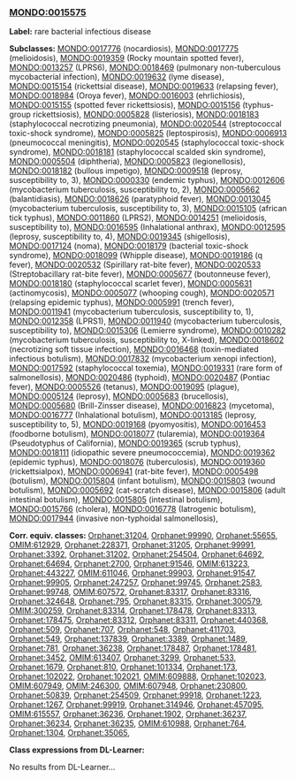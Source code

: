 
### [MONDO:0015575](http://purl.obolibrary.org/obo/MONDO_0015575)
**Label:** rare bacterial infectious disease

**Subclasses:** [MONDO:0017776](http://purl.obolibrary.org/obo/MONDO_0017776) (nocardiosis), [MONDO:0017775](http://purl.obolibrary.org/obo/MONDO_0017775) (melioidosis), [MONDO:0019359](http://purl.obolibrary.org/obo/MONDO_0019359) (Rocky mountain spotted fever), [MONDO:0013257](http://purl.obolibrary.org/obo/MONDO_0013257) (LPRS6), [MONDO:0018469](http://purl.obolibrary.org/obo/MONDO_0018469) (pulmonary non-tuberculous mycobacterial infection), [MONDO:0019632](http://purl.obolibrary.org/obo/MONDO_0019632) (lyme disease), [MONDO:0015154](http://purl.obolibrary.org/obo/MONDO_0015154) (rickettsial disease), [MONDO:0019633](http://purl.obolibrary.org/obo/MONDO_0019633) (relapsing fever), [MONDO:0018984](http://purl.obolibrary.org/obo/MONDO_0018984) (Oroya fever), [MONDO:0016003](http://purl.obolibrary.org/obo/MONDO_0016003) (ehrlichiosis), [MONDO:0015155](http://purl.obolibrary.org/obo/MONDO_0015155) (spotted fever rickettsiosis), [MONDO:0015156](http://purl.obolibrary.org/obo/MONDO_0015156) (typhus-group rickettsiosis), [MONDO:0005828](http://purl.obolibrary.org/obo/MONDO_0005828) (listeriosis), [MONDO:0018183](http://purl.obolibrary.org/obo/MONDO_0018183) (staphylococcal necrotizing pneumonia), [MONDO:0020544](http://purl.obolibrary.org/obo/MONDO_0020544) (streptococcal toxic-shock syndrome), [MONDO:0005825](http://purl.obolibrary.org/obo/MONDO_0005825) (leptospirosis), [MONDO:0006913](http://purl.obolibrary.org/obo/MONDO_0006913) (pneumococcal meningitis), [MONDO:0020545](http://purl.obolibrary.org/obo/MONDO_0020545) (staphylococcal toxic-shock syndrome), [MONDO:0018181](http://purl.obolibrary.org/obo/MONDO_0018181) (staphylococcal scalded skin syndrome), [MONDO:0005504](http://purl.obolibrary.org/obo/MONDO_0005504) (diphtheria), [MONDO:0005823](http://purl.obolibrary.org/obo/MONDO_0005823) (legionellosis), [MONDO:0018182](http://purl.obolibrary.org/obo/MONDO_0018182) (bullous impetigo), [MONDO:0009518](http://purl.obolibrary.org/obo/MONDO_0009518) (leprosy, susceptibility to, 3), [MONDO:0000330](http://purl.obolibrary.org/obo/MONDO_0000330) (endemic typhus), [MONDO:0012606](http://purl.obolibrary.org/obo/MONDO_0012606) (mycobacterium tuberculosis, susceptibility to, 2), [MONDO:0005662](http://purl.obolibrary.org/obo/MONDO_0005662) (balantidiasis), [MONDO:0018626](http://purl.obolibrary.org/obo/MONDO_0018626) (paratyphoid fever), [MONDO:0013045](http://purl.obolibrary.org/obo/MONDO_0013045) (mycobacterium tuberculosis, susceptibility to, 3), [MONDO:0015105](http://purl.obolibrary.org/obo/MONDO_0015105) (african tick typhus), [MONDO:0011860](http://purl.obolibrary.org/obo/MONDO_0011860) (LPRS2), [MONDO:0014251](http://purl.obolibrary.org/obo/MONDO_0014251) (melioidosis, susceptibility to), [MONDO:0016595](http://purl.obolibrary.org/obo/MONDO_0016595) (Inhalational anthrax), [MONDO:0012595](http://purl.obolibrary.org/obo/MONDO_0012595) (leprosy, susceptibility to, 4), [MONDO:0019345](http://purl.obolibrary.org/obo/MONDO_0019345) (shigellosis), [MONDO:0017124](http://purl.obolibrary.org/obo/MONDO_0017124) (noma), [MONDO:0018179](http://purl.obolibrary.org/obo/MONDO_0018179) (bacterial toxic-shock syndrome), [MONDO:0018099](http://purl.obolibrary.org/obo/MONDO_0018099) (Whipple disease), [MONDO:0019186](http://purl.obolibrary.org/obo/MONDO_0019186) (q fever), [MONDO:0020532](http://purl.obolibrary.org/obo/MONDO_0020532) (Spirillary rat-bite fever), [MONDO:0020533](http://purl.obolibrary.org/obo/MONDO_0020533) (Streptobacillary rat-bite fever), [MONDO:0005677](http://purl.obolibrary.org/obo/MONDO_0005677) (boutonneuse fever), [MONDO:0018180](http://purl.obolibrary.org/obo/MONDO_0018180) (staphylococcal scarlet fever), [MONDO:0005631](http://purl.obolibrary.org/obo/MONDO_0005631) (actinomycosis), [MONDO:0005077](http://purl.obolibrary.org/obo/MONDO_0005077) (whooping cough), [MONDO:0020571](http://purl.obolibrary.org/obo/MONDO_0020571) (relapsing epidemic typhus), [MONDO:0005991](http://purl.obolibrary.org/obo/MONDO_0005991) (trench fever), [MONDO:0011941](http://purl.obolibrary.org/obo/MONDO_0011941) (mycobacterium tuberculosis, susceptibility to, 1), [MONDO:0012358](http://purl.obolibrary.org/obo/MONDO_0012358) (LPRS1), [MONDO:0011940](http://purl.obolibrary.org/obo/MONDO_0011940) (mycobacterium tuberculosis, susceptibility to), [MONDO:0015306](http://purl.obolibrary.org/obo/MONDO_0015306) (Lemierre syndrome), [MONDO:0010282](http://purl.obolibrary.org/obo/MONDO_0010282) (mycobacterium tuberculosis, susceptibility to, X-linked), [MONDO:0018602](http://purl.obolibrary.org/obo/MONDO_0018602) (necrotizing soft tissue infection), [MONDO:0016468](http://purl.obolibrary.org/obo/MONDO_0016468) (toxin-mediated infectious botulism), [MONDO:0017832](http://purl.obolibrary.org/obo/MONDO_0017832) (mycobacterium xenopi infection), [MONDO:0017592](http://purl.obolibrary.org/obo/MONDO_0017592) (staphylococcal toxemia), [MONDO:0019331](http://purl.obolibrary.org/obo/MONDO_0019331) (rare form of salmonellosis), [MONDO:0020486](http://purl.obolibrary.org/obo/MONDO_0020486) (typhoid), [MONDO:0020487](http://purl.obolibrary.org/obo/MONDO_0020487) (Pontiac fever), [MONDO:0005526](http://purl.obolibrary.org/obo/MONDO_0005526) (tetanus), [MONDO:0019095](http://purl.obolibrary.org/obo/MONDO_0019095) (plague), [MONDO:0005124](http://purl.obolibrary.org/obo/MONDO_0005124) (leprosy), [MONDO:0005683](http://purl.obolibrary.org/obo/MONDO_0005683) (brucellosis), [MONDO:0005680](http://purl.obolibrary.org/obo/MONDO_0005680) (Brill-Zinsser disease), [MONDO:0016823](http://purl.obolibrary.org/obo/MONDO_0016823) (mycetoma), [MONDO:0016777](http://purl.obolibrary.org/obo/MONDO_0016777) (Inhalational botulism), [MONDO:0013185](http://purl.obolibrary.org/obo/MONDO_0013185) (leprosy, susceptibility to, 5), [MONDO:0019168](http://purl.obolibrary.org/obo/MONDO_0019168) (pyomyositis), [MONDO:0016453](http://purl.obolibrary.org/obo/MONDO_0016453) (foodborne botulism), [MONDO:0018077](http://purl.obolibrary.org/obo/MONDO_0018077) (tularemia), [MONDO:0019364](http://purl.obolibrary.org/obo/MONDO_0019364) (Pseudotyphus of California), [MONDO:0019365](http://purl.obolibrary.org/obo/MONDO_0019365) (scrub typhus), [MONDO:0018111](http://purl.obolibrary.org/obo/MONDO_0018111) (idiopathic severe pneumococcemia), [MONDO:0019362](http://purl.obolibrary.org/obo/MONDO_0019362) (epidemic typhus), [MONDO:0018076](http://purl.obolibrary.org/obo/MONDO_0018076) (tuberculosis), [MONDO:0019360](http://purl.obolibrary.org/obo/MONDO_0019360) (rickettsialpox), [MONDO:0006941](http://purl.obolibrary.org/obo/MONDO_0006941) (rat-bite fever), [MONDO:0005498](http://purl.obolibrary.org/obo/MONDO_0005498) (botulism), [MONDO:0015804](http://purl.obolibrary.org/obo/MONDO_0015804) (infant botulism), [MONDO:0015803](http://purl.obolibrary.org/obo/MONDO_0015803) (wound botulism), [MONDO:0005692](http://purl.obolibrary.org/obo/MONDO_0005692) (cat-scratch disease), [MONDO:0015806](http://purl.obolibrary.org/obo/MONDO_0015806) (adult intestinal botulism), [MONDO:0015805](http://purl.obolibrary.org/obo/MONDO_0015805) (intestinal botulism), [MONDO:0015766](http://purl.obolibrary.org/obo/MONDO_0015766) (cholera), [MONDO:0016778](http://purl.obolibrary.org/obo/MONDO_0016778) (Iatrogenic botulism), [MONDO:0017944](http://purl.obolibrary.org/obo/MONDO_0017944) (invasive non-typhoidal salmonellosis), 

**Corr. equiv. classes:** [Orphanet:31204](http://www.orpha.net/ORDO/Orphanet_31204), [Orphanet:99990](http://www.orpha.net/ORDO/Orphanet_99990), [Orphanet:55655](http://www.orpha.net/ORDO/Orphanet_55655), [OMIM:612929](http://purl.obolibrary.org/obo/OMIM_612929), [Orphanet:228371](http://www.orpha.net/ORDO/Orphanet_228371), [Orphanet:31205](http://www.orpha.net/ORDO/Orphanet_31205), [Orphanet:99991](http://www.orpha.net/ORDO/Orphanet_99991), [Orphanet:3392](http://www.orpha.net/ORDO/Orphanet_3392), [Orphanet:31202](http://www.orpha.net/ORDO/Orphanet_31202), [Orphanet:254504](http://www.orpha.net/ORDO/Orphanet_254504), [Orphanet:64692](http://www.orpha.net/ORDO/Orphanet_64692), [Orphanet:64694](http://www.orpha.net/ORDO/Orphanet_64694), [Orphanet:2700](http://www.orpha.net/ORDO/Orphanet_2700), [Orphanet:91546](http://www.orpha.net/ORDO/Orphanet_91546), [OMIM:613223](http://purl.obolibrary.org/obo/OMIM_613223), [Orphanet:443227](http://www.orpha.net/ORDO/Orphanet_443227), [OMIM:611046](http://purl.obolibrary.org/obo/OMIM_611046), [Orphanet:99903](http://www.orpha.net/ORDO/Orphanet_99903), [Orphanet:91547](http://www.orpha.net/ORDO/Orphanet_91547), [Orphanet:99905](http://www.orpha.net/ORDO/Orphanet_99905), [Orphanet:247257](http://www.orpha.net/ORDO/Orphanet_247257), [Orphanet:99745](http://www.orpha.net/ORDO/Orphanet_99745), [Orphanet:2583](http://www.orpha.net/ORDO/Orphanet_2583), [Orphanet:99748](http://www.orpha.net/ORDO/Orphanet_99748), [OMIM:607572](http://purl.obolibrary.org/obo/OMIM_607572), [Orphanet:83317](http://www.orpha.net/ORDO/Orphanet_83317), [Orphanet:83316](http://www.orpha.net/ORDO/Orphanet_83316), [Orphanet:324648](http://www.orpha.net/ORDO/Orphanet_324648), [Orphanet:795](http://www.orpha.net/ORDO/Orphanet_795), [Orphanet:83315](http://www.orpha.net/ORDO/Orphanet_83315), [Orphanet:300579](http://www.orpha.net/ORDO/Orphanet_300579), [OMIM:300259](http://purl.obolibrary.org/obo/OMIM_300259), [Orphanet:83314](http://www.orpha.net/ORDO/Orphanet_83314), [Orphanet:178478](http://www.orpha.net/ORDO/Orphanet_178478), [Orphanet:83313](http://www.orpha.net/ORDO/Orphanet_83313), [Orphanet:178475](http://www.orpha.net/ORDO/Orphanet_178475), [Orphanet:83312](http://www.orpha.net/ORDO/Orphanet_83312), [Orphanet:83311](http://www.orpha.net/ORDO/Orphanet_83311), [Orphanet:440368](http://www.orpha.net/ORDO/Orphanet_440368), [Orphanet:509](http://www.orpha.net/ORDO/Orphanet_509), [Orphanet:707](http://www.orpha.net/ORDO/Orphanet_707), [Orphanet:548](http://www.orpha.net/ORDO/Orphanet_548), [Orphanet:411703](http://www.orpha.net/ORDO/Orphanet_411703), [Orphanet:549](http://www.orpha.net/ORDO/Orphanet_549), [Orphanet:137839](http://www.orpha.net/ORDO/Orphanet_137839), [Orphanet:3389](http://www.orpha.net/ORDO/Orphanet_3389), [Orphanet:1489](http://www.orpha.net/ORDO/Orphanet_1489), [Orphanet:781](http://www.orpha.net/ORDO/Orphanet_781), [Orphanet:36238](http://www.orpha.net/ORDO/Orphanet_36238), [Orphanet:178487](http://www.orpha.net/ORDO/Orphanet_178487), [Orphanet:178481](http://www.orpha.net/ORDO/Orphanet_178481), [Orphanet:3452](http://www.orpha.net/ORDO/Orphanet_3452), [OMIM:613407](http://purl.obolibrary.org/obo/OMIM_613407), [Orphanet:3299](http://www.orpha.net/ORDO/Orphanet_3299), [Orphanet:533](http://www.orpha.net/ORDO/Orphanet_533), [Orphanet:1679](http://www.orpha.net/ORDO/Orphanet_1679), [Orphanet:810](http://www.orpha.net/ORDO/Orphanet_810), [Orphanet:101334](http://www.orpha.net/ORDO/Orphanet_101334), [Orphanet:173](http://www.orpha.net/ORDO/Orphanet_173), [Orphanet:102022](http://www.orpha.net/ORDO/Orphanet_102022), [Orphanet:102021](http://www.orpha.net/ORDO/Orphanet_102021), [OMIM:609888](http://purl.obolibrary.org/obo/OMIM_609888), [Orphanet:102023](http://www.orpha.net/ORDO/Orphanet_102023), [OMIM:607949](http://purl.obolibrary.org/obo/OMIM_607949), [OMIM:246300](http://purl.obolibrary.org/obo/OMIM_246300), [OMIM:607948](http://purl.obolibrary.org/obo/OMIM_607948), [Orphanet:230800](http://www.orpha.net/ORDO/Orphanet_230800), [Orphanet:50839](http://www.orpha.net/ORDO/Orphanet_50839), [Orphanet:254509](http://www.orpha.net/ORDO/Orphanet_254509), [Orphanet:99918](http://www.orpha.net/ORDO/Orphanet_99918), [Orphanet:1223](http://www.orpha.net/ORDO/Orphanet_1223), [Orphanet:1267](http://www.orpha.net/ORDO/Orphanet_1267), [Orphanet:99919](http://www.orpha.net/ORDO/Orphanet_99919), [Orphanet:314946](http://www.orpha.net/ORDO/Orphanet_314946), [Orphanet:457095](http://www.orpha.net/ORDO/Orphanet_457095), [OMIM:615557](http://purl.obolibrary.org/obo/OMIM_615557), [Orphanet:36236](http://www.orpha.net/ORDO/Orphanet_36236), [Orphanet:1902](http://www.orpha.net/ORDO/Orphanet_1902), [Orphanet:36237](http://www.orpha.net/ORDO/Orphanet_36237), [Orphanet:36234](http://www.orpha.net/ORDO/Orphanet_36234), [Orphanet:36235](http://www.orpha.net/ORDO/Orphanet_36235), [OMIM:610988](http://purl.obolibrary.org/obo/OMIM_610988), [Orphanet:764](http://www.orpha.net/ORDO/Orphanet_764), [Orphanet:1304](http://www.orpha.net/ORDO/Orphanet_1304), [Orphanet:35065](http://www.orpha.net/ORDO/Orphanet_35065), 

**Class expressions from DL-Learner:**

No results from DL-Learner...



